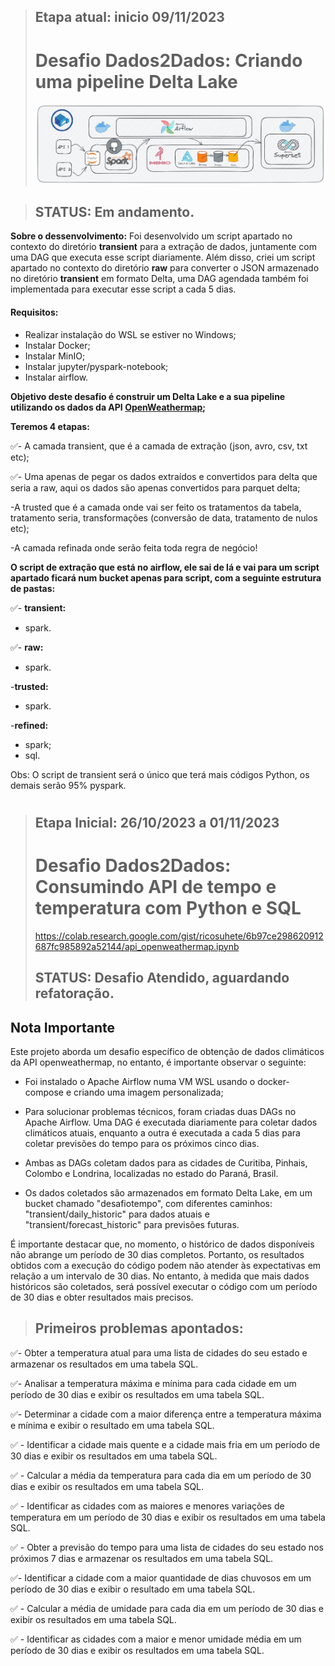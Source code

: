 > ## Etapa atual: inicio 09/11/2023
> # Desafio Dados2Dados: Criando uma pipeline Delta Lake
> <img src =  "assets/photo_2023-10-25_21-25-10.jpg">

>## STATUS: Em andamento.
**Sobre o dessenvolvimento:**
Foi desenvolvido um script apartado no contexto do diretório **transient** para a extração de dados, juntamente com uma DAG que executa esse script diariamente. Além disso, criei um script apartado no contexto do diretório **raw** para converter o JSON armazenado no diretório **transient** em formato Delta, uma DAG agendada também foi implementada para executar esse script a cada 5 dias.


#### Requisitos:
- Realizar instalação do WSL se estiver no Windows;
- Instalar Docker;
- Instalar MinIO;
- Instalar jupyter/pyspark-notebook;
- Instalar airflow.

**Objetivo deste desafio é construir um Delta Lake e a sua pipeline utilizando os dados da API [OpenWeathermap](https://openweathermap.org/api);**

**Teremos 4 etapas:**

✅- A camada transient, que é a camada de extração (json, avro, csv, txt etc);

✅- Uma apenas de pegar os dados extraídos e convertidos para delta que seria a raw, aqui os dados são apenas convertidos para parquet delta;

-A trusted que é a camada onde vai ser feito os tratamentos da tabela, tratamento seria, transformações (conversão de data, tratamento de nulos etc);

-A camada refinada onde serão feita toda regra de negócio!

**O script de extração que está no airflow, ele sai de lá e vai para um script apartado ficará num bucket apenas para script, com a seguinte estrutura de pastas:**

✅- **transient:**
   - spark.

✅- **raw:**
   - spark.

-**trusted:**
   - spark.

-**refined:**
   - spark;
   - sql.

Obs: O script de transient será o único que terá mais códigos Python, os demais serão 95% pyspark.
#
#

> ## Etapa Inicial: 26/10/2023 a 01/11/2023
> # Desafio Dados2Dados: Consumindo API de tempo e temperatura com Python e SQL
> https://colab.research.google.com/gist/ricosuhete/6b97ce298620912687fc985892a52144/api_openweathermap.ipynb
> ## STATUS: Desafio Atendido, aguardando refatoração.

## Nota Importante

Este projeto aborda um desafio específico de obtenção de dados climáticos da API openweathermap, no entanto, é importante observar o seguinte:

- Foi instalado o Apache Airflow numa VM WSL usando o docker-compose e criando uma imagem personalizada;

- Para solucionar problemas técnicos, foram criadas duas DAGs no Apache Airflow. Uma DAG é executada diariamente para coletar dados climáticos atuais, enquanto a outra é executada a cada 5 dias para coletar previsões do tempo para os próximos cinco dias.

- Ambas as DAGs coletam dados para as cidades de Curitiba, Pinhais, Colombo e Londrina, localizadas no estado do Paraná, Brasil.

- Os dados coletados são armazenados em formato Delta Lake, em um bucket chamado "desafiotempo", com diferentes caminhos: "transient/daily_historic" para dados atuais e "transient/forecast_historic" para previsões futuras.

É importante destacar que, no momento, o histórico de dados disponíveis não abrange um período de 30 dias completos. Portanto, os resultados obtidos com a execução do código podem não atender às expectativas em relação a um intervalo de 30 dias. No entanto, à medida que mais dados históricos são coletados, será possível executar o código com um período de 30 dias e obter resultados mais precisos.


> ## Primeiros problemas apontados:

✅- Obter a temperatura atual para uma lista de cidades do seu estado e armazenar os resultados em uma tabela SQL.

✅- Analisar a temperatura máxima e mínima para cada cidade em um período de 30 dias e exibir os resultados em uma tabela SQL.

✅- Determinar a cidade com a maior diferença entre a temperatura máxima e mínima e exibir o resultado em uma tabela SQL.

✅ - Identificar a cidade mais quente e a cidade mais fria em um período de 30 dias e exibir os resultados em uma tabela SQL.

✅ - Calcular a média da temperatura para cada dia em um período de 30 dias e exibir os resultados em uma tabela SQL.

✅ - Identificar as cidades com as maiores e menores variações de temperatura em um período de 30 dias e exibir os resultados em uma tabela SQL.

✅ - Obter a previsão do tempo para uma lista de cidades do seu estado nos próximos 7 dias e armazenar os resultados em uma tabela SQL.

✅- Identificar a cidade com a maior quantidade de dias chuvosos em um período de 30 dias e exibir o resultado em uma tabela SQL.

✅ - Calcular a média de umidade para cada dia em um período de 30 dias e exibir os resultados em uma tabela SQL.

✅ - Identificar as cidades com a maior e menor umidade média em um período de 30 dias e exibir os resultados em uma tabela SQL.